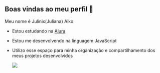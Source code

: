 ## Boas vindas ao meu perfil 🍷

Meu nome é Julinix(Juliana) Aiko

- Estou estudando na [Alura](https://www.alura.com.br)
- Estou me desenvolvendo na linguagem JavaScript
- Utilizo esse espaço para minha organização e compartilhamento dos meus projetos desenvolvidos

  ![](https://media1.tenor.com/m/wIa91mot0tAAAAAd/pixel-city-chill.gif)
